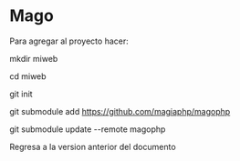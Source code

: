 # Mago


Para agregar al proyecto hacer:

mkdir miweb

cd miweb

git init

git submodule add https://github.com/magiaphp/magophp

git submodule update --remote magophp

Regresa a la version anterior del documento

